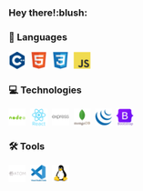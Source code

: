  <h3>Hey there!:blush:</h3>
 
 ### :key: Languages 

 <img src="https://github.com/devicons/devicon/blob/master/icons/cplusplus/cplusplus-plain.svg" title="C++" alt="C++" width="30" height="30"/>&nbsp;
 <img src="https://github.com/devicons/devicon/blob/master/icons/html5/html5-original.svg" title="HTML" alt="html" width="30" height="30"/>&nbsp;
 <img src="https://github.com/devicons/devicon/blob/master/icons/css3/css3-original.svg" title="css" alt="css" width="30" height="30"/>&nbsp;
 <img src="https://github.com/devicons/devicon/blob/master/icons/javascript/javascript-original.svg" title="Javascript" alt="Javascript" width="30" height="30"/>&nbsp;
 
 
 ### :computer: Technologies
<img src="https://github.com/devicons/devicon/blob/master/icons/nodejs/nodejs-plain-wordmark.svg" title="NodeJS" alt="NodeJS" width="30" height="30"/>&nbsp;
<img src="https://github.com/devicons/devicon/blob/master/icons/react/react-original-wordmark.svg" title="React" alt="React" width="30" height="30"/>&nbsp;
<img src="https://github.com/devicons/devicon/blob/master/icons/express/express-original-wordmark.svg" title="Express" alt="Express" width="30" height="30"/>&nbsp;
<img src="https://github.com/devicons/devicon/blob/master/icons/mongodb/mongodb-original-wordmark.svg" title="mongodb" alt="mongodb" width="30" height="30"/>&nbsp;
<img src="https://github.com/devicons/devicon/blob/master/icons/jquery/jquery-original.svg" title="Jquery" alt="Jquery" width="30" height="30"/>&nbsp;
<img src="https://github.com/devicons/devicon/blob/master/icons/bootstrap/bootstrap-original-wordmark.svg" title="Bootstrap" alt="Bootstrap" width="30" height="30"/>&nbsp;


### :hammer_and_wrench: Tools
<img src="https://github.com/devicons/devicon/blob/master/icons/atom/atom-original-wordmark.svg" title="Atom" alt="Atom" width="30" height="30"/>&nbsp;
<img src="https://github.com/devicons/devicon/blob/master/icons/vscode/vscode-original-wordmark.svg" title="VScode" alt="VScode" width="30" height="30"/>&nbsp;
<img src="https://github.com/devicons/devicon/blob/master/icons/linux/linux-original.svg" title="linux" alt="linux" width="30" height="30"/>&nbsp;




<!--
:file_folder:Projects
<img src="https://github.com/devicons/devicon/blob/master/icons/linux/linux-original.svg" title="linux" alt="linux" width="40" height="40"/>&nbsp;
<img src="" title="Java" alt="Java" width="40" height="40"/>&nbsp;
Here are some ideas to get you started:

- 🔭 I’m currently working on ...
- 🌱 I’m currently learning ...
- 👯 I’m looking to collaborate on ...
- 🤔 I’m looking for help with ...
- 💬 Ask me about ...
- 📫 How to reach me: ...
- 😄 Pronouns: ...
- ⚡ Fun fact: ...
-->
